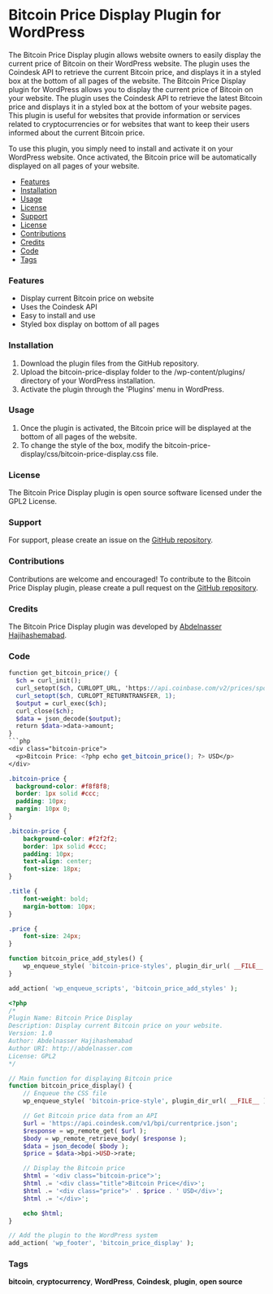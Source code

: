 # Bitcoin Price Display Plugin for WordPress
The Bitcoin Price Display plugin allows website owners to easily display the current price of Bitcoin on their WordPress website. The plugin uses the Coindesk API to retrieve the current Bitcoin price, and displays it in a styled box at the bottom of all pages of the website.
The Bitcoin Price Display plugin for WordPress allows you to display the current price of Bitcoin on your website. The plugin uses the Coindesk API to retrieve the latest Bitcoin price and displays it in a styled box at the bottom of your website pages. This plugin is useful for websites that provide information or services related to cryptocurrencies or for websites that want to keep their users informed about the current Bitcoin price.

To use this plugin, you simply need to install and activate it on your WordPress website. Once activated, the Bitcoin price will be automatically displayed on all pages of your website.
- [Features](#Features)
- [Installation](#Installation)
- [Usage](#Usage)
- [License](#License)
- [Support](#Support)
- [License](#license)
- [Contributions](#Contributions)
- [Credits](#Credits)
- [Code](#Code)
- [Tags](#Tags)



### Features
* Display current Bitcoin price on website
* Uses the Coindesk API
* Easy to install and use
* Styled box display on bottom of all pages

### Installation
1. Download the plugin files from the GitHub repository.
2. Upload the bitcoin-price-display folder to the /wp-content/plugins/ directory of your WordPress installation.
3. Activate the plugin through the 'Plugins' menu in WordPress.

### Usage
1. Once the plugin is activated, the Bitcoin price will be displayed at the bottom of all pages of the website.
2. To change the style of the box, modify the bitcoin-price-display/css/bitcoin-price-display.css file.

### License
The Bitcoin Price Display plugin is open source software licensed under the GPL2 License.

### Support
For support, please create an issue on the [GitHub repository](https://github.com/hashemabadi/Bitcoin-price-WordPress).

### Contributions
Contributions are welcome and encouraged! To contribute to the Bitcoin Price Display plugin, please create a pull request on the [GitHub repository](https://github.com/hashemabadi/Bitcoin-price-WordPress).

### Credits
The Bitcoin Price Display plugin was developed by [Abdelnasser Hajihashemabad](https://abdelnasser.com).

### Code
```scss
function get_bitcoin_price() {
  $ch = curl_init();
  curl_setopt($ch, CURLOPT_URL, 'https://api.coinbase.com/v2/prices/spot?currency=USD');
  curl_setopt($ch, CURLOPT_RETURNTRANSFER, 1);
  $output = curl_exec($ch);
  curl_close($ch);
  $data = json_decode($output);
  return $data->data->amount;
}
```php
<div class="bitcoin-price">
  <p>Bitcoin Price: <?php echo get_bitcoin_price(); ?> USD</p>
</div>
```
```css
.bitcoin-price {
  background-color: #f8f8f8;
  border: 1px solid #ccc;
  padding: 10px;
  margin: 10px 0;
}
```
```css
.bitcoin-price {
    background-color: #f2f2f2;
    border: 1px solid #ccc;
    padding: 10px;
    text-align: center;
    font-size: 18px;
}

.title {
    font-weight: bold;
    margin-bottom: 10px;
}

.price {
    font-size: 24px;
}

```
```php
function bitcoin_price_add_styles() {
    wp_enqueue_style( 'bitcoin-price-styles', plugin_dir_url( __FILE__ ) . 'css/bitcoin-price.css' );
}

add_action( 'wp_enqueue_scripts', 'bitcoin_price_add_styles' );

```
```php
<?php
/*
Plugin Name: Bitcoin Price Display
Description: Display current Bitcoin price on your website.
Version: 1.0
Author: Abdelnasser Hajihashemabad
Author URI: http://abdelnasser.com
License: GPL2
*/

// Main function for displaying Bitcoin price
function bitcoin_price_display() {
    // Enqueue the CSS file
    wp_enqueue_style( 'bitcoin-price-style', plugin_dir_url( __FILE__ ) . 'css/bitcoin-price-style.css' );

    // Get Bitcoin price data from an API
    $url = 'https://api.coindesk.com/v1/bpi/currentprice.json';
    $response = wp_remote_get( $url );
    $body = wp_remote_retrieve_body( $response );
    $data = json_decode( $body );
    $price = $data->bpi->USD->rate;

    // Display the Bitcoin price
    $html = '<div class="bitcoin-price">';
    $html .= '<div class="title">Bitcoin Price</div>';
    $html .= '<div class="price">' . $price . ' USD</div>';
    $html .= '</div>';

    echo $html;
}

// Add the plugin to the WordPress system
add_action( 'wp_footer', 'bitcoin_price_display' );

```

### Tags
**bitcoin**, **cryptocurrency**, **WordPress**, **Coindesk**, **plugin**, **open source**
